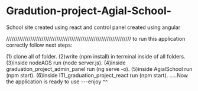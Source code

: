 # Gradution-project-Agial-School-
School site created using react and control panel created using angular

///////////////////////////////////////////////////////////////////
to run this application correctly follow next steps:

(1) clone all of folder.
(2)write (npm install) in terminal inside of all folders.
(3)inside nodeAGS run (node server.js).
(4)inside graduation_project_admin_panel run (ng serve -o).
(5)inside AgialSchool run (npm start).
(6)inside ITI_graduation_project_react run (npm start).
.....Now the application is ready to use ---enjoy ^^

